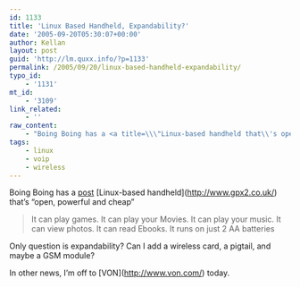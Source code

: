 ```yaml
---
id: 1133
title: 'Linux Based Handheld, Expandability?'
date: '2005-09-20T05:30:07+00:00'
author: Kellan
layout: post
guid: 'http://lm.quxx.info/?p=1133'
permalink: /2005/09/20/linux-based-handheld-expandability/
typo_id:
    - '1131'
mt_id:
    - '3109'
link_related:
    - ''
raw_content:
    - "Boing Boing has a <a title=\\\"Linux-based handheld that\\'s open, powerful and cheap\\\" href=\\\"http://www.boingboing.net/2005/09/20/linuxbased_handheld_.html\\\">post</a> [Linux-based handheld](http://www.gpx2.co.uk/) that\\'s \\\"open, powerful and cheap\\\"\n> It can play games. It can play your Movies. It can play your music. It can view photos. It can read Ebooks. It runs on just 2 AA batteries \n\nOnly question is expandability?  Can I add a wireless card, a pigtail, and maybe a GSM module?\n\nIn other news, I\\'m off to [VON](http://www.von.com/) today."
tags:
    - linux
    - voip
    - wireless
---
```


Boing Boing has a [post](http://www.boingboing.net/2005/09/20/linuxbased_handheld_.html "Linux-based handheld that's open, powerful and cheap") \[Linux-based handheld\](http://www.gpx2.co.uk/) that’s “open, powerful and cheap”

> It can play games. It can play your Movies. It can play your music. It can view photos. It can read Ebooks. It runs on just 2 AA batteries

Only question is expandability? Can I add a wireless card, a pigtail, and maybe a GSM module?

In other news, I’m off to \[VON\](http://www.von.com/) today.